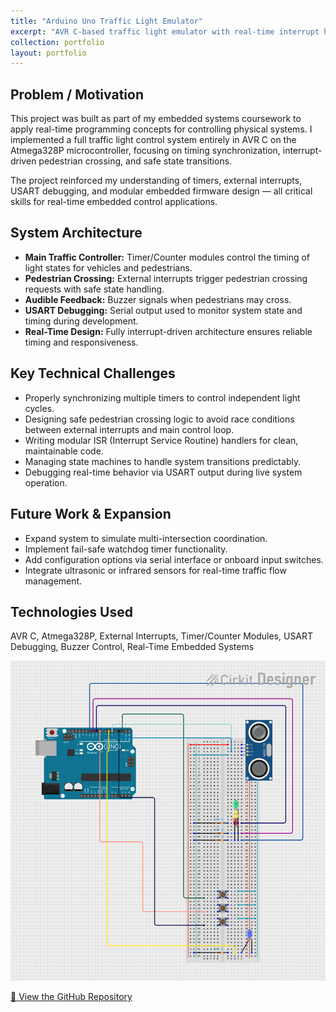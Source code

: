 ```yaml
---
title: "Arduino Uno Traffic Light Emulator"
excerpt: "AVR C-based traffic light emulator with real-time interrupt handling."
collection: portfolio
layout: portfolio
---
```


## Problem / Motivation

This project was built as part of my embedded systems coursework to apply real-time programming concepts for controlling physical systems. I implemented a full traffic light control system entirely in AVR C on the Atmega328P microcontroller, focusing on timing synchronization, interrupt-driven pedestrian crossing, and safe state transitions.

The project reinforced my understanding of timers, external interrupts, USART debugging, and modular embedded firmware design — all critical skills for real-time embedded control applications.

## System Architecture

- **Main Traffic Controller:** Timer/Counter modules control the timing of light states for vehicles and pedestrians.
- **Pedestrian Crossing:** External interrupts trigger pedestrian crossing requests with safe state handling.
- **Audible Feedback:** Buzzer signals when pedestrians may cross.
- **USART Debugging:** Serial output used to monitor system state and timing during development.
- **Real-Time Design:** Fully interrupt-driven architecture ensures reliable timing and responsiveness.

## Key Technical Challenges

- Properly synchronizing multiple timers to control independent light cycles.
- Designing safe pedestrian crossing logic to avoid race conditions between external interrupts and main control loop.
- Writing modular ISR (Interrupt Service Routine) handlers for clean, maintainable code.
- Managing state machines to handle system transitions predictably.
- Debugging real-time behavior via USART output during live system operation.

## Future Work & Expansion

- Expand system to simulate multi-intersection coordination.
- Implement fail-safe watchdog timer functionality.
- Add configuration options via serial interface or onboard input switches.
- Integrate ultrasonic or infrared sensors for real-time traffic flow management.

## Technologies Used

AVR C, Atmega328P, External Interrupts, Timer/Counter Modules, USART Debugging, Buzzer Control, Real-Time Embedded Systems

![Traffic Light Emulator Circuit](/assets/css/js/images/TrafficLight.png)

[🔗 View the GitHub Repository](https://github.com/Reetabass/Traffic-Light-emulator-)
